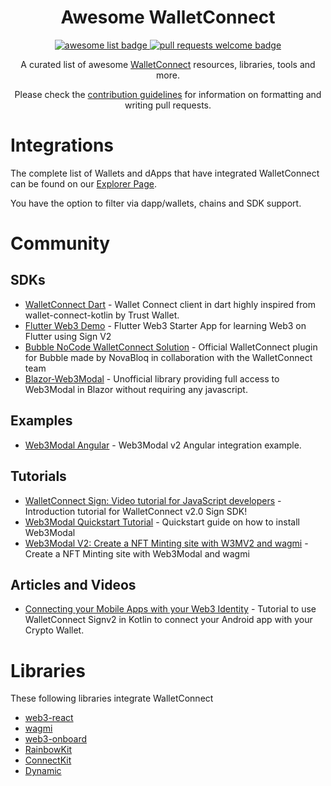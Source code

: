 <div align="center">
  <h1 align="center">Awesome WalletConnect</h1>
  <p align="center">
    <a href="https://github.com/sindresorhus/awesome">
      <img alt="awesome list badge" src="https://cdn.rawgit.com/sindresorhus/awesome/d7305f38d29fed78fa85652e3a63e154dd8e8829/media/badge.svg">
    </a>
    <a href="http://makeapullrequest.com">
      <img alt="pull requests welcome badge" src="https://img.shields.io/badge/PRs-welcome-brightgreen.svg?style=flat">
    </a>
  </p>
  <p align="center">A curated list of awesome <a href="http://walletconnect.com/">WalletConnect</a> resources, libraries, tools and more.</p>
  <p align="center">Please check the <a href="Contribution.md">contribution guidelines</a> for information on formatting and writing pull requests.</p>
</div>

# Integrations

The complete list of Wallets and dApps that have integrated WalletConnect can be found on our [Explorer Page](https://explorer.walletconnect.com/).

You have the option to filter via dapp/wallets, chains and SDK support.

# Community 

## SDKs

- [WalletConnect Dart](https://github.com/Orange-Wallet/wallet-connect-dart) - Wallet Connect client in dart highly inspired from wallet-connect-kotlin by Trust Wallet.
- [Flutter Web3 Demo](https://gitlab.com/graflr/flutter_web3_demo) - Flutter Web3 Starter App for learning Web3 on Flutter using Sign V2
- [Bubble NoCode WalletConnect Solution](https://bubble.io/plugin/walletconnect-official-1666178128464x529020524869713900) - Official WalletConnect plugin for Bubble made by NovaBloq in collaboration with the WalletConnect team
- [Blazor-Web3Modal](https://github.com/pingu2k4/blazor-web3modal) - Unofficial library providing full access to Web3Modal in Blazor without requiring any javascript.

## Examples

- [Web3Modal Angular](https://github.com/csurbier/walletconnectv2-angular) - Web3Modal v2 Angular integration example.

## Tutorials

- [WalletConnect Sign: Video tutorial for JavaScript developers](https://www.youtube.com/watch?v=jRaAy-hykLU&ab_channel=WalletConnect) - Introduction tutorial for WalletConnect v2.0 Sign SDK!
- [Web3Modal Quickstart Tutorial](https://www.youtube.com/watch?v=VLNIMfiUtyw&ab_channel=WalletConnect) - Quickstart guide on how to install Web3Modal
- [Web3Modal V2: Create a NFT Minting site with W3MV2 and wagmi](https://www.youtube.com/watch?v=SViUpuwLKzc&ab_channel=TomTerado) - Create a NFT Minting site with Web3Modal and wagmi

## Articles and Videos

- [Connecting your Mobile Apps with your Web3 Identity](https://medium.com/@hira.siddiqui/connecting-your-mobile-apps-with-your-web3-identity-ef0416033419) - Tutorial to use WalletConnect Signv2 in Kotlin to connect your Android app with your Crypto Wallet.

# Libraries

These following libraries integrate WalletConnect

- [web3-react](https://github.com/Uniswap/web3-react)
- [wagmi](https://wagmi.sh/)
- [web3-onboard](https://onboard.blocknative.com/)
- [RainbowKit](https://www.rainbowkit.com/)
- [ConnectKit](https://docs.family.co/connectkit)
- [Dynamic](https://www.dynamic.xyz)